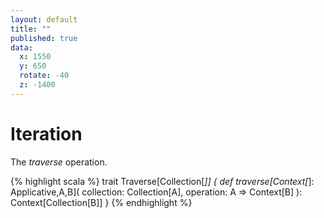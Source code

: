 ```yaml
---
layout: default
title: ""
published: true
data:
  x: 1550
  y: 650
  rotate: -40
  z: -1400
---
```


# Iteration #

The *traverse* operation.

{% highlight scala %}
trait Traverse[Collection[_]] {
  def traverse[Context[_]: Applicative,A,B](
     collection: Collection[A],
     operation: A => Context[B]
  ): Context[Collection[B]]
}
{% endhighlight %}